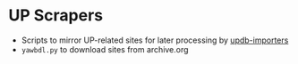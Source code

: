 # UP Scrapers

- Scripts to mirror UP-related sites for later processing by [updb-importers](https://github.com/uapublius/updb-importers)
- `yawbdl.py` to download sites from archive.org
